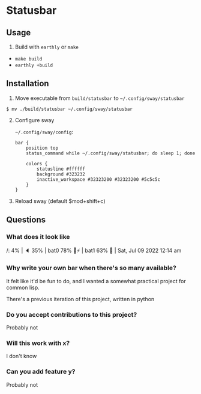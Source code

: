 # Statusbar

## Usage

1. Build with `earthly` or `make`

- `make build`
- `earthly +build`

## Installation

1. Move executable from `build/statusbar` to `~/.config/sway/statusbar`

`$ mv ./build/statusbar ~/.config/sway/statusbar`

2. Configure sway

    `~/.config/sway/config`:

    ```
    bar {
        position top
        status_command while ~/.config/sway/statusbar; do sleep 1; done

        colors {
            statusline #ffffff
            background #323232
            inactive_workspace #32323200 #32323200 #5c5c5c
        }
    }
    ```

3. Reload sway (default $mod+shift+c)

## Questions

### What does it look like

/: 4% | 🔈 35% | bat0 78% 🔋⚡ | bat1 63% 🔌 | Sat, Jul 09 2022 12:14 am 

### Why write your own bar when there's so many available?

It felt like it'd be fun to do, and I wanted a somewhat practical project for common lisp.

There's a previous iteration of this project, written in python

### Do you accept contributions to this project?

Probably not

### Will this work with x?

I don't know

### Can you add feature y?

Probably not